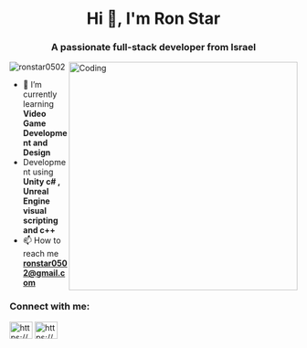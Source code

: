 <h1 align="center">Hi 👋, I'm Ron Star</h1>
<h3 align="center">A passionate full-stack developer from Israel</h3>
<img align="right" alt="Coding" width="400" src="https://cdn.dribbble.com/users/1162077/screenshots/3848914/programmer.gif">
<p align="left"> <img src="https://komarev.com/ghpvc/?username=ronstar0502&label=Profile%20views&color=0e75b6&style=flat" alt="ronstar0502" /> </p>

- 🌱 I’m currently learning **Video Game Development and Design**
- Development using **Unity c# , Unreal Engine visual scripting and c++** 
- 📫 How to reach me **ronstar0502@gmail.com**

<h3 align="left">Connect with me:</h3>
<p align="left">
<a href="https://linkedin.com/in/https://www.linkedin.com/in/ron-star/" target="blank"><img align="center" src="https://raw.githubusercontent.com/rahuldkjain/github-profile-readme-generator/master/src/images/icons/Social/linked-in-alt.svg" alt="https://www.linkedin.com/in/ron-star/" height="30" width="40" /></a>
<a href="https://instagram.com/https://www.instagram.com/ronstar0/" target="blank"><img align="center" src="https://raw.githubusercontent.com/rahuldkjain/github-profile-readme-generator/master/src/images/icons/Social/instagram.svg" alt="https://www.instagram.com/ronstar0/" height="30" width="40" /></a>
</p>

